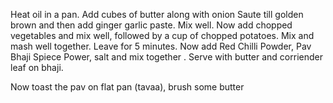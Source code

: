 Heat oil in a pan. Add cubes of butter along with onion
Saute till golden brown and then add ginger garlic paste. Mix well.
Now add chopped vegetables and mix well, followed by a cup of chopped potatoes. Mix and mash well together.
Leave for 5 minutes.
Now add Red Chilli Powder, Pav Bhaji Spiece Power, salt and mix together .
Serve with butter and corriender leaf on bhaji.

Now toast the pav on flat pan (tavaa), brush some butter 